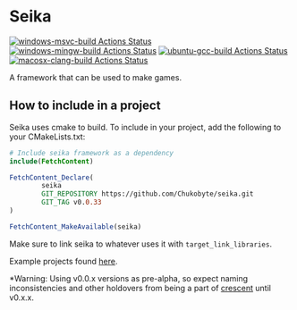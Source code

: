 # Seika

[![windows-msvc-build Actions Status](https://github.com/Chukobyte/seika/workflows/windows-msvc-build/badge.svg)](https://github.com/Chukobyte/seika/actions)
[![windows-mingw-build Actions Status](https://github.com/Chukobyte/seika/workflows/windows-mingw-build/badge.svg)](https://github.com/Chukobyte/seika/actions)
[![ubuntu-gcc-build Actions Status](https://github.com/Chukobyte/seika/workflows/ubuntu-gcc-build/badge.svg)](https://github.com/Chukobyte/seika/actions)
[![macosx-clang-build Actions Status](https://github.com/Chukobyte/seika/workflows/macosx-clang-build/badge.svg)](https://github.com/Chukobyte/seika/actions)

A framework that can be used to make games.

## How to include in a project

Seika uses cmake to build.  To include in your project, add the following to your CMakeLists.txt:
```cmake
# Include seika framework as a dependency
include(FetchContent)

FetchContent_Declare(
        seika
        GIT_REPOSITORY https://github.com/Chukobyte/seika.git
        GIT_TAG v0.0.33
)

FetchContent_MakeAvailable(seika)
```

Make sure to link seika to whatever uses it with `target_link_libraries`.

Example projects found [here](https://github.com/Chukobyte/seika-examples).

*Warning: Using v0.0.x versions as pre-alpha, so expect naming inconsistencies and other holdovers from being a part of [crescent](https://github.com/Chukobyte/crescent) until v0.x.x.
